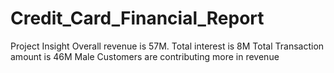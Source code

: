 # Credit_Card_Financial_Report
Project Insight
Overall revenue is 57M.
Total interest is 8M
Total Transaction amount is 46M
Male Customers are contributing more in revenue
